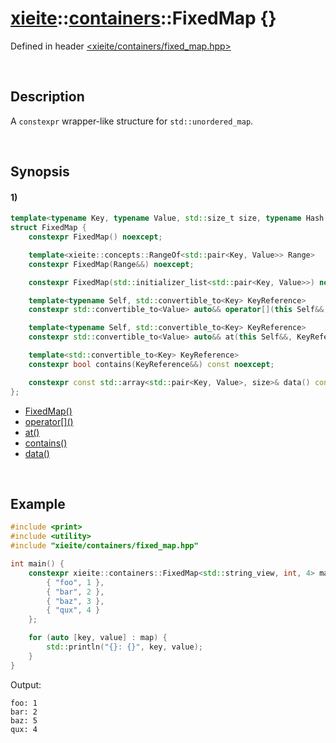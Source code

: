 # [xieite](../../xieite.md)\:\:[containers](../../containers.md)\:\:FixedMap \{\}
Defined in header [<xieite/containers/fixed_map.hpp>](../../../include/xieite/containers/fixed_map.hpp)

&nbsp;

## Description
A `constexpr` wrapper-like structure for `std::unordered_map`.

&nbsp;

## Synopsis
#### 1)
```cpp
template<typename Key, typename Value, std::size_t size, typename Hash = std::hash<Key>, typename KeyComparator = std::equal_to<Key>, typename Allocator = std::allocator<std::pair<const Key, Value*>>>
struct FixedMap {
    constexpr FixedMap() noexcept;

    template<xieite::concepts::RangeOf<std::pair<Key, Value>> Range>
    constexpr FixedMap(Range&&) noexcept;

    constexpr FixedMap(std::initializer_list<std::pair<Key, Value>>) noexcept;

    template<typename Self, std::convertible_to<Key> KeyReference>
    constexpr std::convertible_to<Value> auto&& operator[](this Self&&, KeyReference&&);

    template<typename Self, std::convertible_to<Key> KeyReference>
    constexpr std::convertible_to<Value> auto&& at(this Self&&, KeyReference&&);

    template<std::convertible_to<Key> KeyReference>
    constexpr bool contains(KeyReference&&) const noexcept;

    constexpr const std::array<std::pair<Key, Value>, size>& data() const noexcept;
};
```
- [FixedMap\(\)](./structures/fixed_map/1/operators/constructor.md)
- [operator\[\]\(\)](./structures/fixed_map/1/operators/array_subscript.md)
- [at\(\)](./structures/fixed_map/1/at.md)
- [contains\(\)](./structures/fixed_map/1/contains.md)
- [data\(\)](./structures/fixed_map/1/data.md)


&nbsp;

## Example
```cpp
#include <print>
#include <utility>
#include "xieite/containers/fixed_map.hpp"

int main() {
    constexpr xieite::containers::FixedMap<std::string_view, int, 4> map {
        { "foo", 1 },
        { "bar", 2 },
        { "baz", 3 },
        { "qux", 4 }
    };

    for (auto [key, value] : map) {
        std::println("{}: {}", key, value);
    }
}
```
Output:
```
foo: 1
bar: 2
baz: 5
qux: 4
```
